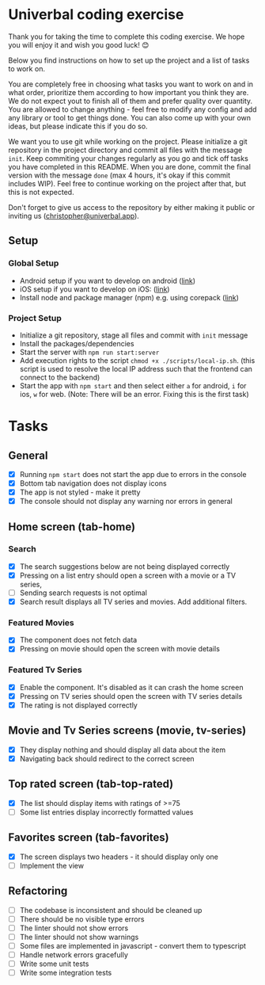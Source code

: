 # Univerbal coding exercise

Thank you for taking the time to complete this coding exercise. We hope you will enjoy it and wish you good luck! 😊

Below you find instructions on how to set up the project and a list of tasks to work on.

You are completely free in choosing what tasks you want to work on and in what order, prioritize them according to how important you think they are. We do not expect yout to finish all of them and prefer quality over quantity. You are allowed to change anything - feel free to modify any config and add any library or tool to get things done. You can also come up with your own ideas, but please indicate this if you do so.

We want you to use git while working on the project. Please initialize a git repository in the project directory and commit all files with the message `init`. Keep commiting your changes regularly as you go and tick off tasks you have completed in this README. When you are done, commit the final version with the message `done` (max 4 hours, it's okay if this commit includes WIP). Feel free to continue working on the project after that, but this is not expected.

Don't forget to give us access to the repository by either making it public or inviting us (christopher@univerbal.app).

## Setup

### Global Setup

- Android setup if you want to develop on android ([link](https://docs.expo.dev/workflow/android-studio-emulator/))
- iOS setup if you want to develop on iOS: ([link](https://docs.expo.dev/workflow/ios-simulator/))
- Install node and package manager (npm) e.g. using corepack ([link](https://github.com/nodejs/corepack))

### Project Setup

- Initialize a git repository, stage all files and commit with `init` message
- Install the packages/dependencies
- Start the server with `npm run start:server`
- Add execution rights to the script `chmod +x ./scripts/local-ip.sh`. (this script is used to resolve the local IP address such that the frontend can connect to the backend)
- Start the app with `npm start` and then select either `a` for android, `i` for ios, `w` for web. (Note: There will be an error. Fixing this is the first task)

# Tasks

## General

- [x] Running `npm start` does not start the app due to errors in the console
- [x] Bottom tab navigation does not display icons
- [x] The app is not styled - make it pretty
- [x] The console should not display any warning nor errors in general

## Home screen (tab-home)

### Search

- [x] The search suggestions below are not being displayed correctly
- [x] Pressing on a list entry should open a screen with a movie or a TV series,
- [ ] Sending search requests is not optimal
- [x] Search result displays all TV series and movies. Add additional filters.

### Featured Movies

- [x] The component does not fetch data
- [x] Pressing on movie should open the screen with movie details

### Featured Tv Series

- [x] Enable the component. It's disabled as it can crash the home screen
- [x] Pressing on TV series should open the screen with TV series details
- [x] The rating is not displayed correctly

## Movie and Tv Series screens (movie, tv-series)

- [x] They display nothing and should display all data about the item
- [x] Navigating back should redirect to the correct screen

## Top rated screen (tab-top-rated)

- [x] The list should display items with ratings of >=75
- [ ] Some list entries display incorrectly formatted values

## Favorites screen (tab-favorites)

- [x] The screen displays two headers - it should display only one
- [ ] Implement the view

## Refactoring

- [ ] The codebase is inconsistent and should be cleaned up
- [ ] There should be no visible type errors
- [ ] The linter should not show errors
- [ ] The linter should not show warnings
- [ ] Some files are implemented in javascript - convert them to typescript
- [ ] Handle network errors gracefully
- [ ] Write some unit tests
- [ ] Write some integration tests
